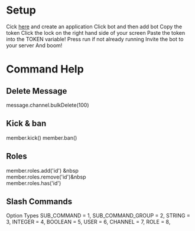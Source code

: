 # Setup
Cick [here](https://discord.com/developers/applications) and create an application
Click bot and then add bot
Copy the token
Click the lock on the right hand side of your screen
Paste the token into the TOKEN variable!
Press run if not already running
Invite the bot to your server
And boom!


# Command Help


## Delete Message
message.channel.bulkDelete(100)

## Kick & ban
member.kick()
member.ban()

## Roles
member.roles.add('id') &nbsp  
member.roles.remove('id')&nbsp  
member.roles.has('id')

## Slash Commands
Option Types 
SUB_COMMAND = 1,
  SUB_COMMAND_GROUP = 2,
  STRING = 3,
  INTEGER = 4,
  BOOLEAN = 5,
  USER = 6,
  CHANNEL = 7,
  ROLE = 8,


